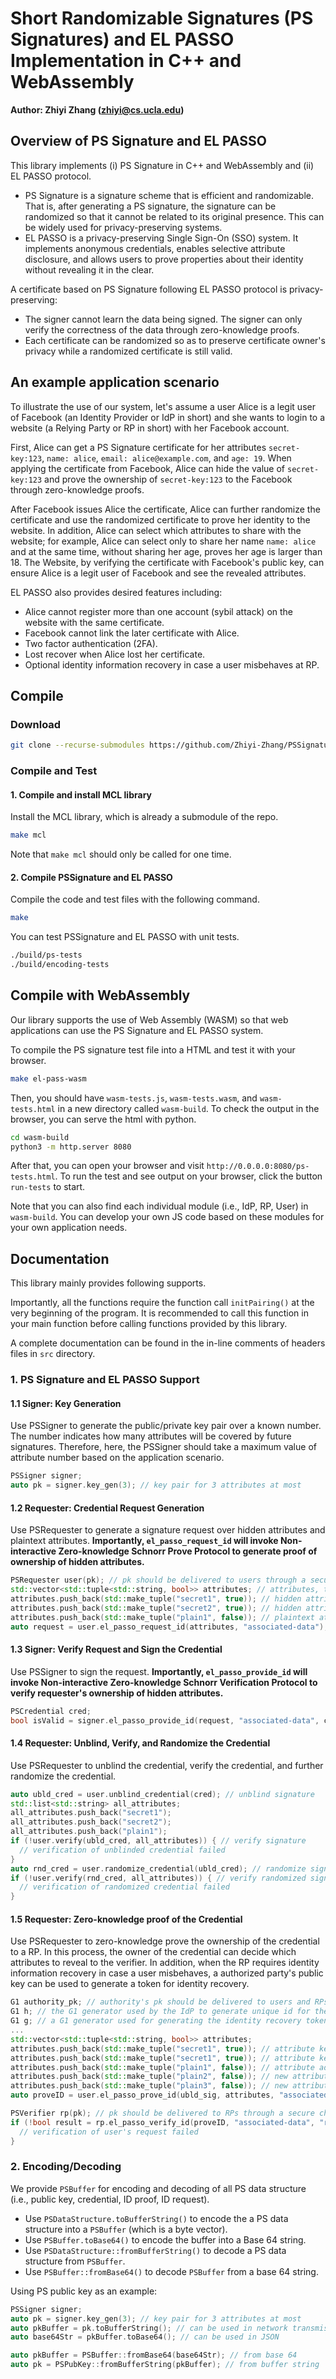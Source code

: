 # Short Randomizable Signatures (PS Signatures) and EL PASSO Implementation in C++ and WebAssembly

**Author: Zhiyi Zhang (zhiyi@cs.ucla.edu)**

## Overview of PS Signature and EL PASSO

This library implements (i) PS Signature in C++ and WebAssembly and (ii) EL PASSO protocol.

* PS Signature is a signature scheme that is efficient and randomizable. That is, after generating a PS signature, the signature can be randomized so that it cannot be related to its original presence. This can be widely used for privacy-preserving systems.
* EL PASSO is a privacy-preserving Single Sign-On (SSO) system. It implements anonymous credentials, enables selective attribute disclosure, and allows users to prove properties about their identity without revealing it in the clear.

A certificate based on PS Signature following EL PASSO protocol is privacy-preserving:

* The signer cannot learn the data being signed. The signer can only verify the correctness of the data through zero-knowledge proofs.
* Each certificate can be randomized so as to preserve certificate owner's privacy while a randomized certificate is still valid.

## An example application scenario

To illustrate the use of our system, let's assume a user Alice is a legit user of Facebook (an Identity Provider or IdP in short) and she wants to login to a website (a Relying Party or RP in short) with her Facebook account.

First, Alice can get a PS Signature certificate for her attributes `secret-key:123`, `name: alice`, `email: alice@example.com`, and `age: 19`.
When applying the certificate from Facebook, Alice can hide the value of `secret-key:123` and prove the ownership of `secret-key:123` to the Facebook through zero-knowledge proofs.

After Facebook issues Alice the certificate, Alice can further randomize the certificate and use the randomized certificate to prove her identity to the website.
In addition, Alice can select which attributes to share with the website; for example, Alice can select only to share her name `name: alice` and at the same time, without sharing her age, proves her age is larger than 18.
The Website, by verifying the certificate with Facebook's public key, can ensure Alice is a legit user of Facebook and see the revealed attributes.

EL PASSO also provides desired features including:

* Alice cannot register more than one account (sybil attack) on the website with the same certificate.
* Facebook cannot link the later certificate with Alice.
* Two factor authentication (2FA).
* Lost recover when Alice lost her certificate.
* Optional identity information recovery in case a user misbehaves at RP.

## Compile

### Download

```bash
git clone --recurse-submodules https://github.com/Zhiyi-Zhang/PSSignature.git
```

### Compile and Test

#### 1. Compile and install MCL library

Install the MCL library, which is already a submodule of the repo.

```bash
make mcl
```

Note that `make mcl` should only be called for one time.

#### 2. Compile PSSignature and EL PASSO

Compile the code and test files with the following command.

```bash
make
```

You can test PSSignature and EL PASSO with unit tests.

```bash
./build/ps-tests
./build/encoding-tests
```

## Compile with WebAssembly

Our library supports the use of Web Assembly (WASM) so that web applications can use the PS Signature and EL PASSO system.

To compile the PS signature test file into a HTML and test it with your browser.

```bash
make el-pass-wasm
```

Then, you should have `wasm-tests.js`, `wasm-tests.wasm`, and `wasm-tests.html` in a new directory called `wasm-build`.
To check the output in the browser, you can serve the html with python.

```bash
cd wasm-build
python3 -m http.server 8080
```

After that, you can open your browser and visit `http://0.0.0.0:8080/ps-tests.html`.
To run the test and see output on your browser, click the button `run-tests` to start.

Note that you can also find each individual module (i.e., IdP, RP, User) in `wasm-build`.
You can develop your own JS code based on these modules for your own application needs.

## Documentation

This library mainly provides following supports.

Importantly, all the functions require the function call `initPairing()` at the very beginning of the program.
It is recommended to call this function in your main function before calling functions provided by this library.

A complete documentation can be found in the in-line comments of headers files in `src` directory.

### 1. PS Signature and EL PASSO Support

#### 1.1 Signer: Key Generation

Use PSSigner to generate the public/private key pair over a known number.
The number indicates how many attributes will be covered by future signatures.
Therefore, here, the PSSigner should take a maximum value of attribute number based on the application scenario.

```C++
PSSigner signer;
auto pk = signer.key_gen(3); // key pair for 3 attributes at most
```

#### 1.2 Requester: Credential Request Generation

Use PSRequester to generate a signature request over hidden attributes and plaintext attributes.
**Importantly, `el_passo_request_id` will invoke Non-interactive Zero-knowledge Schnorr Prove Protocol to generate proof of ownership of hidden attributes.**

```C++
PSRequester user(pk); // pk should be delivered to users through a secure channel, e.g., out-of-band
std::vector<std::tuple<std::string, bool>> attributes; // attributes, the bool indicate whether an attribute should be hidden from the IdP
attributes.push_back(std::make_tuple("secret1", true)); // hidden attribute
attributes.push_back(std::make_tuple("secret2", true)); // hidden attribute
attributes.push_back(std::make_tuple("plain1", false)); // plaintext attribute
auto request = user.el_passo_request_id(attributes, "associated-data"); // a piece of associated data is used with Schnorr Zero Knowledge Proof
```

#### 1.3 Signer: Verify Request and Sign the Credential

Use PSSigner to sign the request.
**Importantly, `el_passo_provide_id` will invoke Non-interactive Zero-knowledge Schnorr Verification Protocol to verify requester's ownership of hidden attributes.**

```C++
PSCredential cred;
bool isValid = signer.el_passo_provide_id(request, "associated-data", cred); // the cred will be generated if the request is valid
```

#### 1.4 Requester: Unblind, Verify, and Randomize the Credential

Use PSRequester to unblind the credential, verify the credential, and further randomize the credential.

```C++
auto ubld_cred = user.unblind_credential(cred); // unblind signature
std::list<std::string> all_attributes;
all_attributes.push_back("secret1");
all_attributes.push_back("secret2");
all_attributes.push_back("plain1");
if (!user.verify(ubld_cred, all_attributes)) { // verify signature
  // verification of unblinded credential failed
}
auto rnd_cred = user.randomize_credential(ubld_cred); // randomize signature
if (!user.verify(rnd_cred, all_attributes)) { // verify randomized signature
  // verification of randomized credential failed
}
```

#### 1.5 Requester: Zero-knowledge proof of the Credential

Use PSRequester to zero-knowledge prove the ownership of the credential to a RP.
In this process, the owner of the credential can decide which attributes to reveal to the verifier.
In addition, when the RP requires identity information recovery in case a user misbehaves, a authorized party's public key can be used to generate a token for identity recovery.

```C++
G1 authority_pk; // authority's pk should be delivered to users and RPs through a secure channel
G1 h; // the G1 generator used by the IdP to generate unique id for the user
G1 g; // a G1 generator used for generating the identity recovery token
...
std::vector<std::tuple<std::string, bool>> attributes;
attributes.push_back(std::make_tuple("secret1", true)); // attribute kept by the user
attributes.push_back(std::make_tuple("secret1", true)); // attribute kept by the user
attributes.push_back(std::make_tuple("plain1", false)); // attribute added by the user
attributes.push_back(std::make_tuple("plain2", false)); // new attribute added by the IdP
attributes.push_back(std::make_tuple("plain3", false)); // new attribute added by the IdP
auto proveID = user.el_passo_prove_id(ubld_sig, attributes, "associated-data", "rp1", authority_pk, g, h)

PSVerifier rp(pk); // pk should be delivered to RPs through a secure channel, e.g., out-of-band
if (!bool result = rp.el_passo_verify_id(proveID, "associated-data", "rp1", authority_pk, g, h);) {
  // verification of user's request failed
}
```

### 2. Encoding/Decoding

We provide `PSBuffer` for encoding and decoding of all PS data structure (i.e., public key, credential, ID proof, ID request).

* Use `PSDataStructure.toBufferString()` to encode the a PS data structure into a `PSBuffer` (which is a byte vector).
* Use `PSBuffer.toBase64()` to encode the buffer into a Base 64 string.
* Use `PSDataStructure::fromBufferString()` to decode a PS data structure from `PSBuffer`.
* Use `PSBuffer::fromBase64()` to decode `PSBuffer` from a base 64 string.

Using PS public key as an example:

```C++
PSSigner signer;
auto pk = signer.key_gen(3); // key pair for 3 attributes at most
auto pkBuffer = pk.toBufferString(); // can be used in network transmission
auto base64Str = pkBuffer.toBase64(); // can be used in JSON
```

```C++
auto pkBuffer = PSBuffer::fromBase64(base64Str); // from base 64
auto pk = PSPubKey::fromBufferString(pkBuffer); // from buffer string
```
